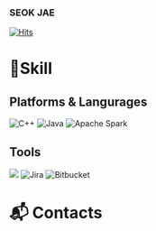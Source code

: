 ### SEOK JAE

[![Hits](https://hits.seeyoufarm.com/api/count/incr/badge.svg?url=https%3A%2F%2Fgithub.com%2Fseokjae88%2Fseokjae88&count_bg=%2385ACED&title_bg=%23A53AF3&icon=&icon_color=%23E7E7E7&title=hits&edge_flat=false)](https://hits.seeyoufarm.com)

# 💪Skill
## Platforms & Langurages
![C++](https://img.shields.io/badge/C++-00599C.svg?&style=for-the-badge&logo=C%2B%2B&logoColor=white)
![Java](https://img.shields.io/badge/Java-007396.svg?&style=for-the-badge&logo=Java&logoColor=white)
![Apache Spark](https://img.shields.io/badge/Apache%20Spark-E25A1C.svg?&style=for-the-badge&logo=Apache%20Spark&logoColor=white)

## Tools
<a href="https://seokjae.atlassian.net/wiki/home"><img src="https://img.shields.io/badge/Confluence-0052CC.svg?&style=for-the-badge&logo=Confluence&logoColor=white"/></a>
![Jira](https://img.shields.io/badge/Jira-0052CC.svg?&style=for-the-badge&logo=Jira&logoColor=white)
![Bitbucket](https://img.shields.io/badge/Bitbucket-0052CC.svg?&style=for-the-badge&logo=Bitbucket&logoColor=white)

# 📬 Contacts

<!--
<img src="https://img.shields.io/badge/Apache%20Spark-E25A1C?style=flat-square&logo=Apache%20Spark&logoColor=white"/>
**seokjae88/seokjae88** is a ✨ _special_ ✨ repository because its `README.md` (this file) appears on your GitHub profile.

Here are some ideas to get you started:

- 🔭 I’m currently working on ...
- 🌱 I’m currently learning ...
- 👯 I’m looking to collaborate on ...
- 🤔 I’m looking for help with ...
- 💬 Ask me about ...
- 📫 How to reach me: ...
- 😄 Pronouns: ...
- ⚡ Fun fact: ...
-->
